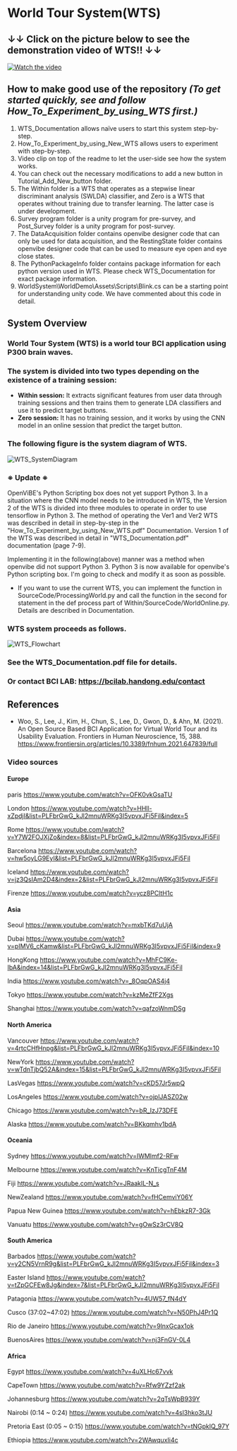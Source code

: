 **World Tour System(WTS)**
==========================
## ↓↓ Click on the picture below to see the demonstration video of WTS!! ↓↓ ##
[![Watch the video](https://img.youtube.com/vi/kmGgAUAVbds/maxresdefault.jpg)](https://youtu.be/kmGgAUAVbds)  

**How to make good use of the repository**
*(To get started quickly, see and follow How_To_Experiment_by_using_WTS first.)*
----------------------------------------
1. WTS_Documentation allows naïve users to start this system step-by-step. 
2. How_To_Experiment_by_using_New_WTS allows users to experiment with step-by-step. 
3. Video clip on top of the readme to let the user-side see how the system works.
4. You can check out the necessary modifications to add a new button in Tutorial_Add_New_button folder.
5. The Within folder is a WTS that operates as a stepwise linear discriminant analysis (SWLDA) classifier, and Zero is a WTS that operates without training due to transfer learning. The latter case is under development.
6. Survey program folder is a unity program for pre-survey, and Post_Survey folder is a unity program for post-survey.
7. The DataAcquisition folder contains openvibe designer code that can only be used for data acquisition, and the RestingState folder contains openvibe designer code that can be used to measure eye open and eye close states.
8. The PythonPackageInfo folder contains package information for each python version used in WTS. Please check WTS_Documentation for exact package information.
9. WorldSystem\WorldDemo\Assets\Scripts\Blink.cs can be a starting point for understanding unity code. We have commented about this code in detail.

**System Overview**
-------------------
### World Tour System (WTS) is a world tour BCI application using P300 brain waves.

### The system is divided into two types depending on the existence of a training session:
* **Within session:** It extracts significant features from user data through training sessions and then trains them to generate LDA classifiers and use it to predict target buttons.
* **Zero session:** It has no training session, and it works by using the CNN model in an online session that predict the target button.

### The following figure is the system diagram of WTS.
![WTS_SystemDiagram](./Image/WTS_SystemDiagram.png)
### ※ Update ※
OpenViBE's Python Scripting box does not yet support Python 3. In a situation where the CNN model needs to be introduced in WTS, the Version 2 of the WTS is divided into three modules to operate in order to use tensorflow in Python 3. The method of operating the Ver1 and Ver2 WTS was described in detail in step-by-step in the "How_To_Experiment_by_using_New_WTS.pdf" Documentation. Version 1 of the WTS was described in detail in "WTS_Documentation.pdf" documentation (page 7-9). 

Implementing it in the following(above) manner was a method when openvibe did not support Python 3. Python 3 is now available for openvibe's Python scripting box. I'm going to check and modify it as soon as possible.

* If you want to use the current WTS, you can implement the function in SourceCode/ProcessingWorld.py and call the function in the second for statement in the def process part of Within/SourceCode/WorldOnline.py. Details are described in Documentation.

### WTS system proceeds as follows.
![WTS_Flowchart](./Image/WTS_Flowchart.jpg)

### See the WTS_Documentation.pdf file for details.
### Or contact BCI LAB: https://bcilab.handong.edu/contact

**References**
----------------------------------------
* Woo, S., Lee, J., Kim, H., Chun, S., Lee, D., Gwon, D., & Ahn, M. (2021). An Open Source Based BCI Application for Virtual World Tour and its Usability Evaluation. Frontiers in Human Neuroscience, 15, 388.
https://www.frontiersin.org/articles/10.3389/fnhum.2021.647839/full


### Video sources
#### Europe
paris
https://www.youtube.com/watch?v=OFK0vkGsaTU

London
https://www.youtube.com/watch?v=HHll-xZpdjI&list=PLFbrGwG_kJl2mnuWRKg3I5vpvxJFi5Fil&index=5

Rome
https://www.youtube.com/watch?v=Y7W2FOJXjZo&index=8&list=PLFbrGwG_kJl2mnuWRKg3I5vpvxJFi5Fil

Barcelona
https://www.youtube.com/watch?v=hw5oyLG9EyI&list=PLFbrGwG_kJl2mnuWRKg3I5vpvxJFi5Fil

Iceland
https://www.youtube.com/watch?v=jz3QsIAm2D4&index=2&list=PLFbrGwG_kJl2mnuWRKg3I5vpvxJFi5Fil

Firenze
https://www.youtube.com/watch?v=ycz8PCltH1c


#### Asia
Seoul
https://www.youtube.com/watch?v=mxbTKd7uUjA

Dubai
https://www.youtube.com/watch?v=pIMV6_cKamw&list=PLFbrGwG_kJl2mnuWRKg3I5vpvxJFi5Fil&index=9

HongKong
https://www.youtube.com/watch?v=MhFC9Ke-IbA&index=14&list=PLFbrGwG_kJl2mnuWRKg3I5vpvxJFi5Fil

India
https://www.youtube.com/watch?v=_8OqpOAS4j4

Tokyo
https://www.youtube.com/watch?v=kzMeZfF2Xgs

Shanghai
https://www.youtube.com/watch?v=qafzoWnmDSg


#### North America
Vancouver
https://www.youtube.com/watch?v=4rtcCHfHnpg&list=PLFbrGwG_kJl2mnuWRKg3I5vpvxJFi5Fil&index=10

NewYork
https://www.youtube.com/watch?v=wTdnTjbQ52A&index=15&list=PLFbrGwG_kJl2mnuWRKg3I5vpvxJFi5Fil

LasVegas
https://www.youtube.com/watch?v=cKD57Jr5wpQ

LosAngeles
https://www.youtube.com/watch?v=ojplJASZ02w

Chicago
https://www.youtube.com/watch?v=bR_IzJ73DFE

Alaska
https://www.youtube.com/watch?v=BKkqmhv1bdA


#### Oceania
Sydney
https://www.youtube.com/watch?v=IWMlmf2-RFw

Melbourne
https://www.youtube.com/watch?v=KnTicgTnF4M

Fiji
https://www.youtube.com/watch?v=JRaakIL-N_s

NewZealand
https://www.youtube.com/watch?v=fHCemviY06Y

Papua New Guinea
https://www.youtube.com/watch?v=hEbkzR7-3Gk

Vanuatu
https://www.youtube.com/watch?v=gOwSz3rCV8Q


#### South America
Barbados
https://www.youtube.com/watch?v=y2CN5VrnR9g&list=PLFbrGwG_kJl2mnuWRKg3I5vpvxJFi5Fil&index=3

Easter Island
https://www.youtube.com/watch?v=tZpGCFEw8Jg&index=7&list=PLFbrGwG_kJl2mnuWRKg3I5vpvxJFi5Fil

Patagonia
https://www.youtube.com/watch?v=4UW57_fN4dY

Cusco (37:02~47:02)
https://www.youtube.com/watch?v=N50PhJ4Pr1Q

Rio de Janeiro
https://www.youtube.com/watch?v=9lnxGcax1ok

BuenosAires
https://www.youtube.com/watch?v=nj3FnGV-0L4


#### Africa
Egypt
https://www.youtube.com/watch?v=4uXLHc67vvk

CapeTown
https://www.youtube.com/watch?v=Rfw9YZzf2ak

Johannesburg
https://www.youtube.com/watch?v=2qTsWpB939Y

Nairobi (0:14 ~ 0:24)
https://www.youtube.com/watch?v=4sl3hko3tJU

Pretoria East (0:05 ~ 0:15)
https://www.youtube.com/watch?v=tNGpklQ_97Y

Ethiopia
https://www.youtube.com/watch?v=2WAwquxIi4c


